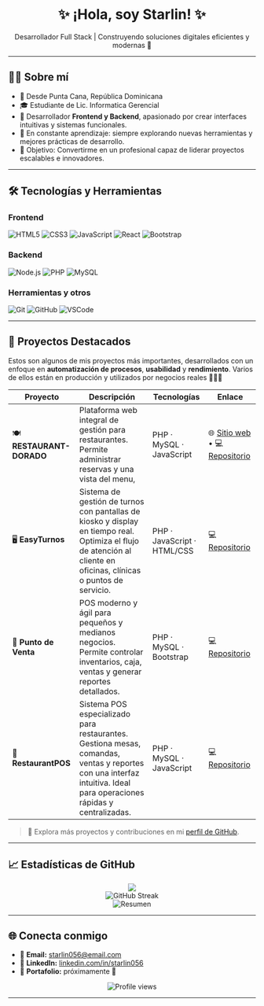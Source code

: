 <h1 align="center">✨ ¡Hola, soy Starlin! ✨</h1>

<p align="center">
  Desarrollador Full Stack | Construyendo soluciones digitales eficientes y modernas 🚀
</p>

---

## 🧑‍💻 Sobre mí

- 📍 Desde Punta Cana, República Dominicana  
- 🎓 Estudiante de Lic. Informatica Gerencial  
- 🧠 Desarrollador **Frontend y Backend**, apasionado por crear interfaces intuitivas y sistemas funcionales.  
- 🌱 En constante aprendizaje: siempre explorando nuevas herramientas y mejores prácticas de desarrollo.  
- 🧭 Objetivo: Convertirme en un profesional capaz de liderar proyectos escalables e innovadores.

---

## 🛠️ Tecnologías y Herramientas

### Frontend
![HTML5](https://img.shields.io/badge/HTML5-E34F26?style=for-the-badge&logo=html5&logoColor=white)
![CSS3](https://img.shields.io/badge/CSS3-1572B6?style=for-the-badge&logo=css3&logoColor=white)
![JavaScript](https://img.shields.io/badge/JavaScript-F7DF1E?style=for-the-badge&logo=javascript&logoColor=black)
![React](https://img.shields.io/badge/React-61DAFB?style=for-the-badge&logo=react&logoColor=black)
![Bootstrap](https://img.shields.io/badge/Bootstrap-563D7C?style=for-the-badge&logo=bootstrap&logoColor=white)

### Backend
![Node.js](https://img.shields.io/badge/Node.js-339933?style=for-the-badge&logo=node.js&logoColor=white)
![PHP](https://img.shields.io/badge/PHP-777BB4?style=for-the-badge&logo=php&logoColor=white)
![MySQL](https://img.shields.io/badge/MySQL-005C84?style=for-the-badge&logo=mysql&logoColor=white)

### Herramientas y otros
![Git](https://img.shields.io/badge/Git-F05033?style=for-the-badge&logo=git&logoColor=white)
![GitHub](https://img.shields.io/badge/GitHub-121011?style=for-the-badge&logo=github&logoColor=white)
![VSCode](https://img.shields.io/badge/VSCode-0078D7?style=for-the-badge&logo=visual-studio-code&logoColor=white)

---

## 🚀 Proyectos Destacados

Estos son algunos de mis proyectos más importantes, desarrollados con un enfoque en **automatización de procesos**, **usabilidad** y **rendimiento**. Varios de ellos están en producción y utilizados por negocios reales 🧑‍💻💼

| Proyecto | Descripción | Tecnologías | Enlace |
|----------|-------------|-------------|--------|
| 🍽️ **RESTAURANT-DORADO** | Plataforma web integral de gestión para restaurantes. Permite administrar reservas y una vista del menu,  | PHP · MySQL · JavaScript | 🌐 [Sitio web](https://www.restaurantdorado.net/) • 💻 [Repositorio](https://github.com/starlin056/RESTAURANT-DORADO) |
| 🖥️ **EasyTurnos** | Sistema de gestión de turnos con pantallas de kiosko y display en tiempo real. Optimiza el flujo de atención al cliente en oficinas, clínicas o puntos de servicio. | PHP · JavaScript · HTML/CSS | 💻 [Repositorio](https://github.com/starlin056/easyturnos) |
| 🧾 **Punto de Venta** | POS moderno y ágil para pequeños y medianos negocios. Permite controlar inventarios, caja, ventas y generar reportes detallados. | PHP · MySQL · Bootstrap | 💻 [Repositorio](https://github.com/starlin056/punto-de-venta) |
| 🧮 **RestaurantPOS** | Sistema POS especializado para restaurantes. Gestiona mesas, comandas, ventas y reportes con una interfaz intuitiva. Ideal para operaciones rápidas y centralizadas. | PHP · MySQL · JavaScript | 💻 [Repositorio](https://github.com/starlin056/RestaurantPOS) |

> 📌 Explora más proyectos y contribuciones en mi [perfil de GitHub](https://github.com/starlin056?tab=repositories).


---

## 📈 Estadísticas de GitHub

<p align="center">
  <img src="https://github-readme-stats.vercel.app/api?username=starlin056&show_icons=true&theme=radical&cache_bust=1" />

  <br>
  <img src="https://github-readme-streak-stats.herokuapp.com/?user=starlin056&theme=radical" alt="GitHub Streak" />
  <br>
  <img src="https://github-profile-summary-cards.vercel.app/api/cards/profile-details?username=starlin056&theme=radical" alt="Resumen" />
</p>

---

## 🌐 Conecta conmigo

- 📧 **Email:** starlin056@email.com  
- 💼 **LinkedIn:** [linkedin.com/in/starlin056](https://linkedin.com/in/starlin056)  
- 🧰 **Portafolio:** próximamente 🚀

<p align="center">
  <img src="https://komarev.com/ghpvc/?username=starlin056&label=Profile%20views&color=0e75b6&style=flat" alt="Profile views" />
</p>

---
